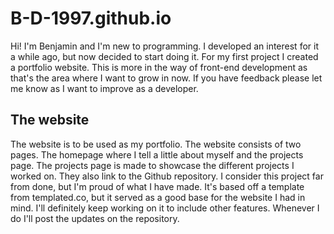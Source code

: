 # B-D-1997.github.io
Hi! I'm Benjamin and I'm new to programming. I developed an interest for it a while ago, but now decided to start doing it. 
For my first project I created a portfolio website. This is more in the way of front-end development as that's the area where I want to grow in now.
If you have feedback please let me know as I want to improve as a developer. 

<h2>The website</h2>
The website is to be used as my portfolio. The website consists of two pages. The homepage where I tell a little about myself and the projects page. 
The projects page is made to showcase the different projects I worked on. They also link to the Github repository. 
I consider this project far from done, but I'm proud of what I have made. It's based off a template from templated.co, but it served as a good base for the website I had in mind. 
I'll definitely keep working on it to include other features. Whenever I do I'll post the updates on the repository.
